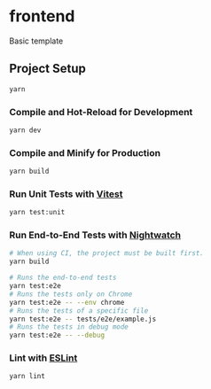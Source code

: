 # frontend

Basic template

## Project Setup

```sh
yarn
```

### Compile and Hot-Reload for Development

```sh
yarn dev
```

### Compile and Minify for Production

```sh
yarn build
```

### Run Unit Tests with [Vitest](https://vitest.dev/)

```sh
yarn test:unit
```

### Run End-to-End Tests with [Nightwatch](https://nightwatchjs.org/)

```sh
# When using CI, the project must be built first.
yarn build

# Runs the end-to-end tests
yarn test:e2e
# Runs the tests only on Chrome
yarn test:e2e -- --env chrome
# Runs the tests of a specific file
yarn test:e2e -- tests/e2e/example.js
# Runs the tests in debug mode
yarn test:e2e -- --debug
```
    
### Lint with [ESLint](https://eslint.org/)

```sh
yarn lint
```
